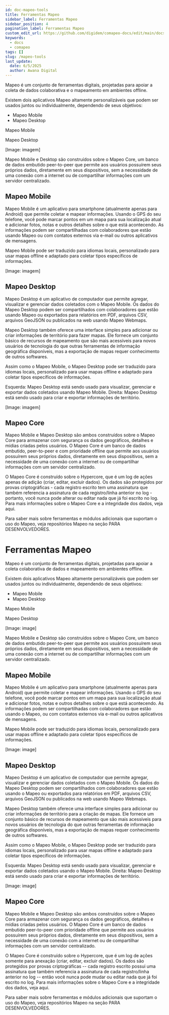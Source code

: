 ```yaml
---
id: doc-mapeo-tools
title: Ferramentas Mapeo
sidebar_label: Ferramentas Mapeo
sidebar_position: 4
pagination_label: Ferramentas Mapeo
custom_edit_url: https://github.com/digidem/comapeo-docs/edit/main/docs/about-mapeo/mapeo-tools.md
keywords:
  - docs
  - comapeo
tags: []
slug: /mapeo-tools
last_update:
  date: 6/5/2025
  author: Awana Digital
---
```

Mapeo é um conjunto de ferramentas digitais, projetadas para apoiar a coleta de dados colaborativa e o mapeamento em ambientes offline.


Existem dois aplicativos Mapeo altamente personalizáveis que podem ser usados juntos ou individualmente, dependendo de seus objetivos:

- Mapeo Mobile
- Mapeo Desktop

Mapeo Mobile


Mapeo Desktop


[Image: imagem]


Mapeo Mobile e Desktop são construídos sobre o Mapeo Core, um banco de dados embutido peer-to-peer que permite aos usuários possuírem seus próprios dados, diretamente em seus dispositivos, sem a necessidade de uma conexão com a internet ou de compartilhar informações com um servidor centralizado.


## Mapeo Mobile


Mapeo Mobile é um aplicativo para smartphone (atualmente apenas para Android) que permite coletar e mapear informações. Usando o GPS do seu telefone, você pode marcar pontos em um mapa para sua localização atual e adicionar fotos, notas e outros detalhes sobre o que está acontecendo. As informações podem ser compartilhadas com colaboradores que estão usando Mapeo ou com contatos externos via e-mail ou outros aplicativos de mensagens.


Mapeo Mobile pode ser traduzido para idiomas locais, personalizado para usar mapas offline e adaptado para coletar tipos específicos de informações.


[Image: imagem]


## Mapeo Desktop


Mapeo Desktop é um aplicativo de computador que permite agregar, visualizar e gerenciar dados coletados com o Mapeo Mobile. Os dados do Mapeo Desktop podem ser compartilhados com colaboradores que estão usando Mapeo ou exportados para relatórios em PDF, arquivos CSV, arquivos GeoJSON ou publicados na web usando Mapeo Webmaps.


Mapeo Desktop também oferece uma interface simples para adicionar ou criar informações de território para fazer mapas. Ele fornece um conjunto básico de recursos de mapeamento que são mais acessíveis para novos usuários de tecnologia do que outras ferramentas de informação geográfica disponíveis, mas a exportação de mapas requer conhecimento de outros softwares.


Assim como o Mapeo Mobile, o Mapeo Desktop pode ser traduzido para idiomas locais, personalizado para usar mapas offline e adaptado para coletar tipos específicos de informações.


Esquerda: Mapeo Desktop está sendo usado para visualizar, gerenciar e exportar dados coletados usando Mapeo Mobile. Direita: Mapeo Desktop está sendo usado para criar e exportar informações de território.


[Image: imagem]


## Mapeo Core


Mapeo Mobile e Mapeo Desktop são ambos construídos sobre o Mapeo Core para armazenar com segurança os dados geográficos, detalhes e mídias criadas pelos usuários. O Mapeo Core é um banco de dados embutido, peer-to-peer e com prioridade offline que permite aos usuários possuírem seus próprios dados, diretamente em seus dispositivos, sem a necessidade de uma conexão com a internet ou de compartilhar informações com um servidor centralizado.


O Mapeo Core é construído sobre o Hypercore, que é um log de ações apenas de adição (criar, editar, excluir dados). Os dados são protegidos por provas criptográficas - cada registro escrito tem uma assinatura que também referencia a assinatura de cada registro/linha anterior no log - portanto, você nunca pode alterar ou editar nada que já foi escrito no log. Para mais informações sobre o Mapeo Core e a integridade dos dados, veja aqui.


Para saber mais sobre ferramentas e módulos adicionais que suportam o uso do Mapeo, veja repositórios Mapeo na seção PARA DESENVOLVEDORES.


# Ferramentas Mapeo


Mapeo é um conjunto de ferramentas digitais, projetadas para apoiar a coleta colaborativa de dados e mapeamento em ambientes offline.


Existem dois aplicativos Mapeo altamente personalizáveis que podem ser usados juntos ou individualmente, dependendo de seus objetivos:

- Mapeo Mobile
- Mapeo Desktop

Mapeo Mobile


Mapeo Desktop


[Image: image]


Mapeo Mobile e Desktop são construídos sobre o Mapeo Core, um banco de dados embutido peer-to-peer que permite aos usuários possuírem seus próprios dados, diretamente em seus dispositivos, sem a necessidade de uma conexão com a internet ou de compartilhar informações com um servidor centralizado.


## Mapeo Mobile


Mapeo Mobile é um aplicativo para smartphone (atualmente apenas para Android) que permite coletar e mapear informações. Usando o GPS do seu telefone, você pode marcar pontos em um mapa para sua localização atual e adicionar fotos, notas e outros detalhes sobre o que está acontecendo. As informações podem ser compartilhadas com colaboradores que estão usando o Mapeo, ou com contatos externos via e-mail ou outros aplicativos de mensagens.


Mapeo Mobile pode ser traduzido para idiomas locais, personalizado para usar mapas offline e adaptado para coletar tipos específicos de informações.


[Image: image]


## Mapeo Desktop


Mapeo Desktop é um aplicativo de computador que permite agregar, visualizar e gerenciar dados coletados com o Mapeo Mobile. Os dados do Mapeo Desktop podem ser compartilhados com colaboradores que estão usando o Mapeo ou exportados para relatórios em PDF, arquivos CSV, arquivos GeoJSON ou publicados na web usando Mapeo Webmaps.


Mapeo Desktop também oferece uma interface simples para adicionar ou criar informações de território para a criação de mapas. Ele fornece um conjunto básico de recursos de mapeamento que são mais acessíveis para novos usuários de tecnologia do que outras ferramentas de informação geográfica disponíveis, mas a exportação de mapas requer conhecimento de outros softwares.


Assim como o Mapeo Mobile, o Mapeo Desktop pode ser traduzido para idiomas locais, personalizado para usar mapas offline e adaptado para coletar tipos específicos de informações.


Esquerda: Mapeo Desktop está sendo usado para visualizar, gerenciar e exportar dados coletados usando o Mapeo Mobile. Direita: Mapeo Desktop está sendo usado para criar e exportar informações de território.


[Image: image]


## Mapeo Core


Mapeo Mobile e Mapeo Desktop são ambos construídos sobre o Mapeo Core para armazenar com segurança os dados geográficos, detalhes e mídias criadas pelos usuários. O Mapeo Core é um banco de dados embutido peer-to-peer com prioridade offline que permite aos usuários possuírem seus próprios dados, diretamente em seus dispositivos, sem a necessidade de uma conexão com a internet ou de compartilhar informações com um servidor centralizado.


O Mapeo Core é construído sobre o Hypercore, que é um log de ações somente para anexação (criar, editar, excluir dados). Os dados são protegidos por provas criptográficas -- cada registro escrito possui uma assinatura que também referencia a assinatura de cada registro/linha anterior no log -- então você nunca pode mudar ou editar nada que já foi escrito no log. Para mais informações sobre o Mapeo Core e a integridade dos dados, veja aqui.


Para saber mais sobre ferramentas e módulos adicionais que suportam o uso do Mapeo, veja repositórios Mapeo na seção PARA DESENVOLVEDORES.

